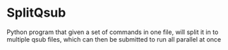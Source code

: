 # SplitQsub
Python program that given a set of commands in one file, will split it in to multiple qsub files, which can then be submitted to run all parallel at once
